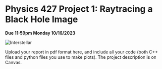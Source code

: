 # Physics 427 Project 1: Raytracing a Black Hole Image

__Due 11:59pm Monday 10/16/2023__

![Interstellar](https://interactive.wired.com/www-wired-com__2014__10__astrophysics-interstellar-black-hole/ut_interstellarOpener_f.png)

Upload your report in pdf format here, and include all your code (both C++ files and python files you use to make plots). The project description is on Canvas.
